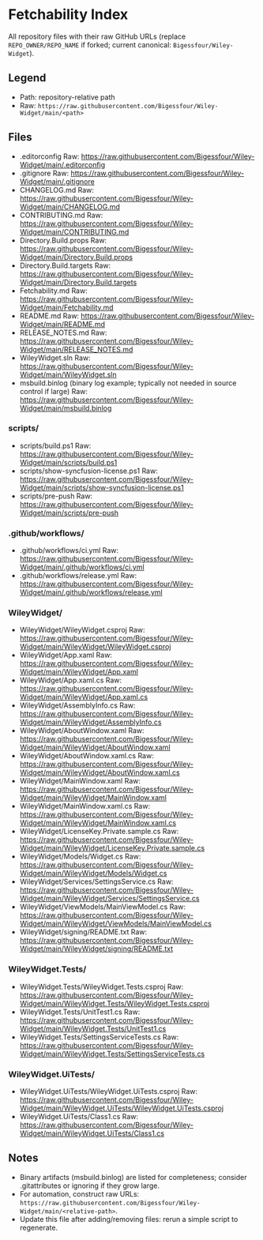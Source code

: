 # Fetchability Index

All repository files with their raw GitHub URLs (replace `REPO_OWNER/REPO_NAME` if forked; current canonical: `Bigessfour/Wiley-Widget`).

## Legend
- Path: repository-relative path
- Raw: `https://raw.githubusercontent.com/Bigessfour/Wiley-Widget/main/<path>`

## Files

- .editorconfig
  Raw: https://raw.githubusercontent.com/Bigessfour/Wiley-Widget/main/.editorconfig
- .gitignore
  Raw: https://raw.githubusercontent.com/Bigessfour/Wiley-Widget/main/.gitignore
- CHANGELOG.md
  Raw: https://raw.githubusercontent.com/Bigessfour/Wiley-Widget/main/CHANGELOG.md
- CONTRIBUTING.md
  Raw: https://raw.githubusercontent.com/Bigessfour/Wiley-Widget/main/CONTRIBUTING.md
- Directory.Build.props
  Raw: https://raw.githubusercontent.com/Bigessfour/Wiley-Widget/main/Directory.Build.props
- Directory.Build.targets
  Raw: https://raw.githubusercontent.com/Bigessfour/Wiley-Widget/main/Directory.Build.targets
- Fetchability.md
  Raw: https://raw.githubusercontent.com/Bigessfour/Wiley-Widget/main/Fetchability.md
- README.md
  Raw: https://raw.githubusercontent.com/Bigessfour/Wiley-Widget/main/README.md
- RELEASE_NOTES.md
  Raw: https://raw.githubusercontent.com/Bigessfour/Wiley-Widget/main/RELEASE_NOTES.md
- WileyWidget.sln
  Raw: https://raw.githubusercontent.com/Bigessfour/Wiley-Widget/main/WileyWidget.sln
- msbuild.binlog (binary log example; typically not needed in source control if large)
  Raw: https://raw.githubusercontent.com/Bigessfour/Wiley-Widget/main/msbuild.binlog

### scripts/
- scripts/build.ps1
  Raw: https://raw.githubusercontent.com/Bigessfour/Wiley-Widget/main/scripts/build.ps1
- scripts/show-syncfusion-license.ps1
  Raw: https://raw.githubusercontent.com/Bigessfour/Wiley-Widget/main/scripts/show-syncfusion-license.ps1
- scripts/pre-push
  Raw: https://raw.githubusercontent.com/Bigessfour/Wiley-Widget/main/scripts/pre-push

### .github/workflows/
- .github/workflows/ci.yml
  Raw: https://raw.githubusercontent.com/Bigessfour/Wiley-Widget/main/.github/workflows/ci.yml
- .github/workflows/release.yml
  Raw: https://raw.githubusercontent.com/Bigessfour/Wiley-Widget/main/.github/workflows/release.yml

### WileyWidget/
- WileyWidget/WileyWidget.csproj
  Raw: https://raw.githubusercontent.com/Bigessfour/Wiley-Widget/main/WileyWidget/WileyWidget.csproj
- WileyWidget/App.xaml
  Raw: https://raw.githubusercontent.com/Bigessfour/Wiley-Widget/main/WileyWidget/App.xaml
- WileyWidget/App.xaml.cs
  Raw: https://raw.githubusercontent.com/Bigessfour/Wiley-Widget/main/WileyWidget/App.xaml.cs
- WileyWidget/AssemblyInfo.cs
  Raw: https://raw.githubusercontent.com/Bigessfour/Wiley-Widget/main/WileyWidget/AssemblyInfo.cs
- WileyWidget/AboutWindow.xaml
  Raw: https://raw.githubusercontent.com/Bigessfour/Wiley-Widget/main/WileyWidget/AboutWindow.xaml
- WileyWidget/AboutWindow.xaml.cs
  Raw: https://raw.githubusercontent.com/Bigessfour/Wiley-Widget/main/WileyWidget/AboutWindow.xaml.cs
- WileyWidget/MainWindow.xaml
  Raw: https://raw.githubusercontent.com/Bigessfour/Wiley-Widget/main/WileyWidget/MainWindow.xaml
- WileyWidget/MainWindow.xaml.cs
  Raw: https://raw.githubusercontent.com/Bigessfour/Wiley-Widget/main/WileyWidget/MainWindow.xaml.cs
- WileyWidget/LicenseKey.Private.sample.cs
  Raw: https://raw.githubusercontent.com/Bigessfour/Wiley-Widget/main/WileyWidget/LicenseKey.Private.sample.cs
- WileyWidget/Models/Widget.cs
  Raw: https://raw.githubusercontent.com/Bigessfour/Wiley-Widget/main/WileyWidget/Models/Widget.cs
- WileyWidget/Services/SettingsService.cs
  Raw: https://raw.githubusercontent.com/Bigessfour/Wiley-Widget/main/WileyWidget/Services/SettingsService.cs
- WileyWidget/ViewModels/MainViewModel.cs
  Raw: https://raw.githubusercontent.com/Bigessfour/Wiley-Widget/main/WileyWidget/ViewModels/MainViewModel.cs
- WileyWidget/signing/README.txt
  Raw: https://raw.githubusercontent.com/Bigessfour/Wiley-Widget/main/WileyWidget/signing/README.txt

### WileyWidget.Tests/
- WileyWidget.Tests/WileyWidget.Tests.csproj
  Raw: https://raw.githubusercontent.com/Bigessfour/Wiley-Widget/main/WileyWidget.Tests/WileyWidget.Tests.csproj
- WileyWidget.Tests/UnitTest1.cs
  Raw: https://raw.githubusercontent.com/Bigessfour/Wiley-Widget/main/WileyWidget.Tests/UnitTest1.cs
- WileyWidget.Tests/SettingsServiceTests.cs
  Raw: https://raw.githubusercontent.com/Bigessfour/Wiley-Widget/main/WileyWidget.Tests/SettingsServiceTests.cs

### WileyWidget.UiTests/
- WileyWidget.UiTests/WileyWidget.UiTests.csproj
  Raw: https://raw.githubusercontent.com/Bigessfour/Wiley-Widget/main/WileyWidget.UiTests/WileyWidget.UiTests.csproj
- WileyWidget.UiTests/Class1.cs
  Raw: https://raw.githubusercontent.com/Bigessfour/Wiley-Widget/main/WileyWidget.UiTests/Class1.cs

## Notes
- Binary artifacts (msbuild.binlog) are listed for completeness; consider .gitattributes or ignoring if they grow large.
- For automation, construct raw URLs: `https://raw.githubusercontent.com/Bigessfour/Wiley-Widget/main/<relative-path>`.
- Update this file after adding/removing files: rerun a simple script to regenerate.
